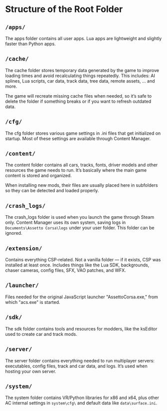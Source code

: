 # Structure of the Root Folder

## ``/apps/``
The apps folder contains all user apps. Lua apps are lightweight and slightly faster than Python apps.

## ``/cache/``
The cache folder stores temporary data generated by the game to improve loading times and avoid recalculating things
repeatedly.
This includes: AI splines, Lua scripts, car data, track data, tree data, remote assets, … and more.

The game will recreate missing cache files when needed, so it’s safe to delete the folder if something breaks or if you
want to refresh outdated
data.

## ``/cfg/``
The cfg folder stores various game settings in .ini files that get initialized on startup. Most of these settings are 
available through Content Manager.

## ``/content/``
The content folder contains all cars, tracks, fonts, driver models and other resources the game
needs to run. It’s basically where the main game content is stored and organized.

When installing new mods, their files are usually placed here in subfolders so they can be detected and loaded properly.

## ``/crash_logs/``
The crash_logs folder is used when you launch the game through Steam only. Content Manager uses its own system, saving logs in ``Documents\Assetto Corsa\logs`` under your user folder.
This folder can be ignored.

## ``/extension/``
Contains everything CSP-related. Not a vanilla folder — if it exists, CSP was installed at least once.
Includes things like the Lua SDK, backgrounds, chaser cameras, config files, SFX, VAO patches, and WFX.

## ``/launcher/``
Files needed for the original JavaScript launcher "AssettoCorsa.exe," from which "acs.exe" is started.

## ``/sdk/``
The sdk folder contains tools and resources for modders, like the ksEditor used to create car and track mods.

## ``/server/``
The server folder contains everything needed to run multiplayer servers: executables, config files, track and car data, and logs.
It’s used when hosting your own server.

## ``/system/``
The system folder contains VR/Python libraries for x86 and x64, plus other AC internal settings in ``system\cfg\`` and default data like ``data\surface.ini``.
